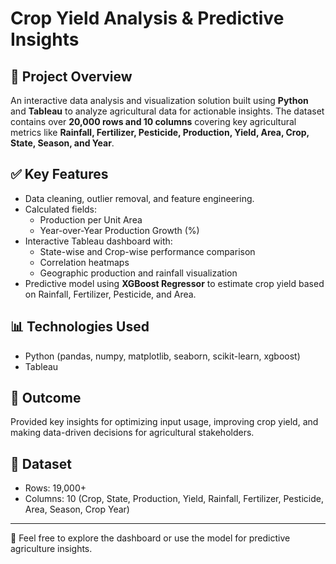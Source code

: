 # Crop Yield Analysis & Predictive Insights

## 🚀 Project Overview  
An interactive data analysis and visualization solution built using **Python** and **Tableau** to analyze agricultural data for actionable insights. The dataset contains over **20,000 rows and 10 columns** covering key agricultural metrics like **Rainfall, Fertilizer, Pesticide, Production, Yield, Area, Crop, State, Season, and Year**.

## ✅ Key Features  
- Data cleaning, outlier removal, and feature engineering.  
- Calculated fields:  
    - Production per Unit Area  
    - Year-over-Year Production Growth (%)  
- Interactive Tableau dashboard with:  
    - State-wise and Crop-wise performance comparison  
    - Correlation heatmaps  
    - Geographic production and rainfall visualization  
- Predictive model using **XGBoost Regressor** to estimate crop yield based on Rainfall, Fertilizer, Pesticide, and Area.

## 📊 Technologies Used  
- Python (pandas, numpy, matplotlib, seaborn, scikit-learn, xgboost)  
- Tableau

## 🎯 Outcome  
Provided key insights for optimizing input usage, improving crop yield, and making data-driven decisions for agricultural stakeholders.

## 📁 Dataset  
- Rows: 19,000+  
- Columns: 10 (Crop, State, Production, Yield, Rainfall, Fertilizer, Pesticide, Area, Season, Crop Year)

---

🔗 Feel free to explore the dashboard or use the model for predictive agriculture insights.
